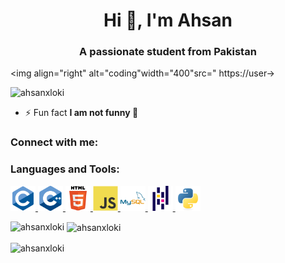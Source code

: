 <h1 align="center">Hi 👋, I'm Ahsan</h1>
<h3 align="center">A passionate student from Pakistan</h3>

<img align="right" alt="coding"width="400"src=" https://user->

<p align="left"> <img src="https://komarev.com/ghpvc/?username=ahsanxloki&label=Profile%20views&color=0e75b6&style=flat" alt="ahsanxloki" /> </p>

- ⚡ Fun fact **I am not funny 🤣**

<h3 align="left">Connect with me:</h3>
<p align="left">
</p>

<h3 align="left">Languages and Tools:</h3>
<p align="left"> <a href="https://www.cprogramming.com/" target="_blank" rel="noreferrer"> <img src="https://raw.githubusercontent.com/devicons/devicon/master/icons/c/c-original.svg" alt="c" width="40" height="40"/> </a> <a href="https://www.w3schools.com/cpp/" target="_blank" rel="noreferrer"> <img src="https://raw.githubusercontent.com/devicons/devicon/master/icons/cplusplus/cplusplus-original.svg" alt="cplusplus" width="40" height="40"/> </a> <a href="https://www.w3.org/html/" target="_blank" rel="noreferrer"> <img src="https://raw.githubusercontent.com/devicons/devicon/master/icons/html5/html5-original-wordmark.svg" alt="html5" width="40" height="40"/> </a> <a href="https://developer.mozilla.org/en-US/docs/Web/JavaScript" target="_blank" rel="noreferrer"> <img src="https://raw.githubusercontent.com/devicons/devicon/master/icons/javascript/javascript-original.svg" alt="javascript" width="40" height="40"/> </a> <a href="https://www.mysql.com/" target="_blank" rel="noreferrer"> <img src="https://raw.githubusercontent.com/devicons/devicon/master/icons/mysql/mysql-original-wordmark.svg" alt="mysql" width="40" height="40"/> </a> <a href="https://pandas.pydata.org/" target="_blank" rel="noreferrer"> <img src="https://raw.githubusercontent.com/devicons/devicon/2ae2a900d2f041da66e950e4d48052658d850630/icons/pandas/pandas-original.svg" alt="pandas" width="40" height="40"/> </a> <a href="https://www.python.org" target="_blank" rel="noreferrer"> <img src="https://raw.githubusercontent.com/devicons/devicon/master/icons/python/python-original.svg" alt="python" width="40" height="40"/> </a> </p>

<p><img align="left" src="https://github-readme-stats.vercel.app/api/top-langs?username=ahsanxloki&show_icons=true&locale=en&layout=compact" alt="ahsanxloki" /></p>

<p>&nbsp;<img align="center" src="https://github-readme-stats.vercel.app/api?username=ahsanxloki&show_icons=true&locale=en" alt="ahsanxloki" /></p>

<p><img align="center" src="https://github-readme-streak-stats.herokuapp.com/?user=ahsanxloki&" alt="ahsanxloki" /></p>
